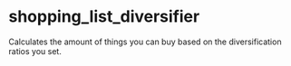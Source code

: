 # shopping_list_diversifier
Calculates the amount of things you can buy based on the diversification ratios you set. 
